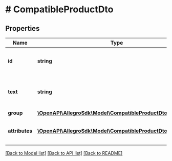 # # CompatibleProductDto

## Properties

Name | Type | Description | Notes
------------ | ------------- | ------------- | -------------
**id** | **string** | Identifier of the compatible product. | [optional]
**text** | **string** | Textual representation of the compatible product. | [optional]
**group** | [**\OpenAPI\AllegroSdk\Model\CompatibleProductDtoGroup**](CompatibleProductDtoGroup.md) |  | [optional]
**attributes** | [**\OpenAPI\AllegroSdk\Model\CompatibleProductDtoAttributes[]**](CompatibleProductDtoAttributes.md) | List of compatible products attributes. | [optional]

[[Back to Model list]](../../README.md#models) [[Back to API list]](../../README.md#endpoints) [[Back to README]](../../README.md)
